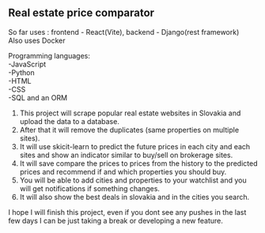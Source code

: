## Real estate price comparator

So far uses : frontend - React(Vite), backend - Django(rest framework)  
Also uses Docker  

Programming languages:  
-JavaScript  
-Python  
-HTML  
-CSS  
-SQL and an ORM

1. This project will scrape popular real estate websites in Slovakia and upload the data to a database.  
2. After that it will remove the duplicates (same properties on multiple sites).  
3. It will use skicit-learn to predict the future prices in each city and each sites and show an indicator similar to buy/sell on brokerage sites.  
4. It will save compare the prices to prices from the history to the predicted prices and recommend if and which properties you should buy.  
5. You will be able to add cities and properties to your watchlist and you will get notifications if something changes.  
6. It will also show the best deals in slovakia and in the cities you search.  

I hope I will finish this project, even if you dont see any pushes in the last few days I can be just taking a break or developing a new feature.
